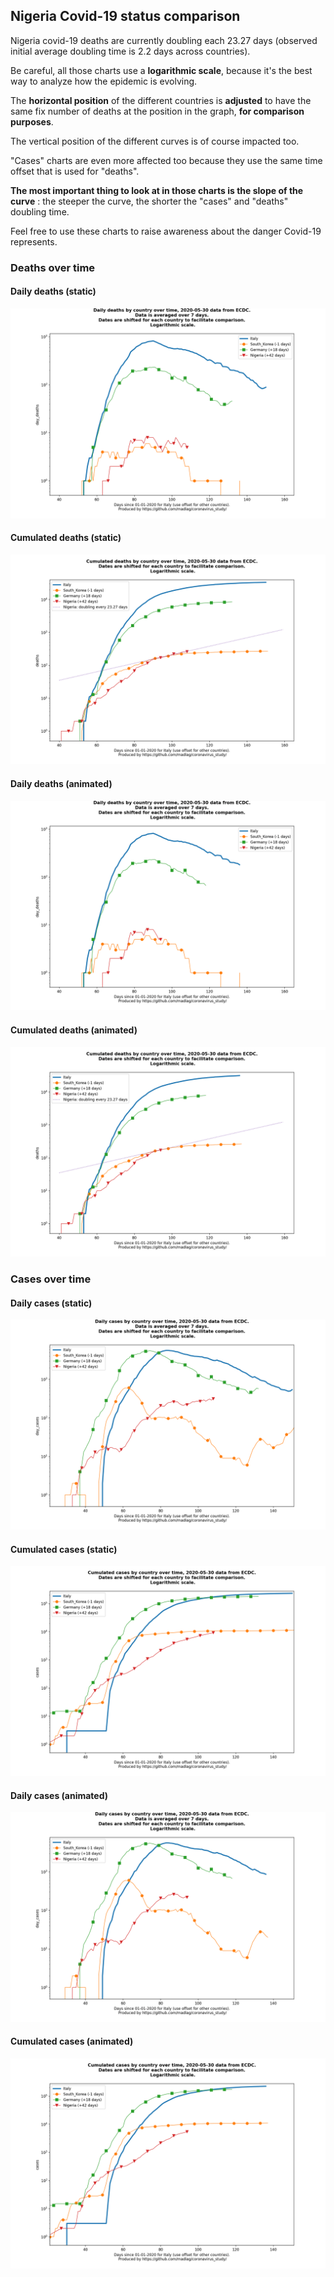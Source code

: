 ## Nigeria Covid-19 status comparison 

Nigeria covid-19 deaths are currently doubling each 23.27 days (observed initial average doubling time is 2.2 days across countries).



Be careful, all those charts use a **logarithmic scale**, because it's the best way to analyze how the epidemic is evolving.
 
The **horizontal position** of the different countries is **adjusted** to have the same fix number of deaths at the position in the graph, **for comparison purposes**.

The vertical position of the different curves is of course impacted too.

"Cases" charts are even more affected too because they use the same time offset that is used for "deaths".

**The most important thing to look at in those charts is the slope of the curve** : the steeper the curve, the shorter the "cases" and "deaths" doubling time.

Feel free to use these charts to raise awareness about the danger Covid-19 represents. 


 
### Deaths over time
 
#### Daily deaths (static)
![Nigeria covid-19 daily deaths static chart](https://raw.githubusercontent.com/madlag/coronavirus_study/master/notebooks/graphs/2020-05-30/countries/Nigeria/2020-05-30_Nigeria_day_deaths.png "Nigeria covid-19 day_deaths static chart")   
 
#### Cumulated deaths (static)
![Nigeria covid-19 cumulated deaths static chart](https://raw.githubusercontent.com/madlag/coronavirus_study/master/notebooks/graphs/2020-05-30/countries/Nigeria/2020-05-30_Nigeria_deaths.png "Nigeria covid-19 deaths static chart")   
 
#### Daily deaths (animated)
![Nigeria covid-19 daily deaths animated chart](https://raw.githubusercontent.com/madlag/coronavirus_study/master/notebooks/graphs/2020-05-30/countries/Nigeria/2020-05-30_Nigeria_day_deaths.gif "Nigeria covid-19 day_deaths animated chart")   
 
#### Cumulated deaths (animated)
![Nigeria covid-19 cumulated deaths animated chart](https://raw.githubusercontent.com/madlag/coronavirus_study/master/notebooks/graphs/2020-05-30/countries/Nigeria/2020-05-30_Nigeria_deaths.gif "Nigeria covid-19 deaths animated chart")   

 
### Cases over time
 
#### Daily cases (static)
![Nigeria covid-19 daily cases static chart](https://raw.githubusercontent.com/madlag/coronavirus_study/master/notebooks/graphs/2020-05-30/countries/Nigeria/2020-05-30_Nigeria_day_cases.png "Nigeria covid-19 day_cases static chart")   
 
#### Cumulated cases (static)
![Nigeria covid-19 cumulated cases static chart](https://raw.githubusercontent.com/madlag/coronavirus_study/master/notebooks/graphs/2020-05-30/countries/Nigeria/2020-05-30_Nigeria_cases.png "Nigeria covid-19 cases static chart")   
 
#### Daily cases (animated)
![Nigeria covid-19 daily cases animated chart](https://raw.githubusercontent.com/madlag/coronavirus_study/master/notebooks/graphs/2020-05-30/countries/Nigeria/2020-05-30_Nigeria_day_cases.gif "Nigeria covid-19 day_cases animated chart")   
 
#### Cumulated cases (animated)
![Nigeria covid-19 cumulated cases animated chart](https://raw.githubusercontent.com/madlag/coronavirus_study/master/notebooks/graphs/2020-05-30/countries/Nigeria/2020-05-30_Nigeria_cases.gif "Nigeria covid-19 cases animated chart")   

